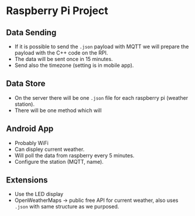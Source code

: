 # Raspberry Pi Project

## Data Sending
- If it is possible to send the `.json` payload with MQTT we will prepare the payload with the C++ code on the RPI.
- The data will be sent once in 15 minutes.
- Send also the timezone (setting is in mobile app).



## Data Store
- On the server there will be one `.json` file for each raspberry pi (weather station).
- There will be one method which will


## Android App
- Probably WiFi
- Can displey current weather.
- Will poll the data from raspberry every 5 minutes.
- Configure the station (MQTT, name).


## Extensions
- Use the LED display
- OpenWeatherMaps -> public free API for current weather, also uses `.json` with same structure as we purposed.
